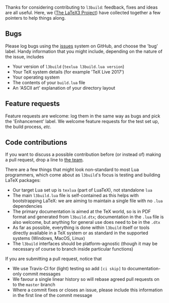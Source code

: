 Thanks for considering contributing to `l3build`: feedback, fixes and ideas are
all useful. Here, we ([The LaTeX3 Project](https://www.latex-project.org)) have
collected together a few pointers to help things along.

## Bugs

Please log bugs using the [issues](https://github.com/latex3/l3build/issues)
system on GitHub, and choose the 'bug' label. Handy information that you might
include, depending on the nature of the issue, includes

- Your version of `l3build` (`texlua l3build.lua version`)
- Your TeX system details (for example 'TeX Live 2017')
- Your operating system
- The contents of your `build.lua` file
- An 'ASCII art' explanation of your directory layout

## Feature requests

Feature requests are welcome: log them in the same way as bugs and pick
the 'Enhancement' label. We welcome feature requests for the test set up,
the build process, _etc._

## Code contributions

If you want to discuss a possible contribution before (or instead of)
making a pull request, drop a line to
[the team](mailto:latex-team@latex-project.org).

There are a few things that might look non-standard to most Lua programmers,
which come about as `l3build`'s focus is testing and building LaTeX packages:

- Our target Lua set up is `texlua` (part of LuaTeX), not standalone `lua`
- The main `l3build.lua` file is self-contained as this helps with
  bootstrapping LaTeX: we are aiming to maintain a single file with no
  `.lua` dependencies
- The primary documentation is aimed at the TeX world, so is in PDF format
  and generated from `l3build.dtx`; documentation in the `.lua` file is
  also welcome, but anything for general use does need to be in the `.dtx`
- As far as possible, everything is done within `l3build` itself or tools
  directly available in a TeX system or as standard in the supported
  systems (Windows, MacOS, Linux)
- The `l3build` interfaces should be platform-agnostic (though it may be
  necessary of course to branch inside particular functions)

If you are submitting a pull request, notice that

- We use Travis-CI for (light) testing so add `[ci skip]` to documentation-only
  commit messages
- We favour a single linear history so will rebase agreed pull requests on to
  the `master` branch
- Where a commit fixes or closes an issue, please include this information
  in the first line of the commit message
